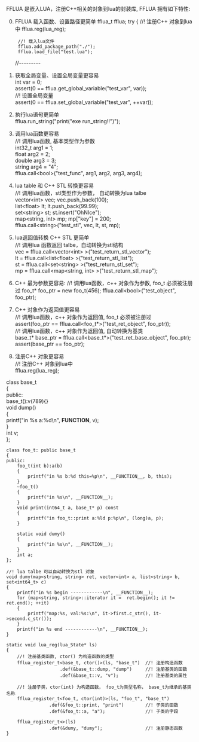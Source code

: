 FFLUA 是嵌入LUA，注册C++相关的对象到lua的封装库, FFLUA 拥有如下特性:  

0. FFLUA 载入函数、设置路径更简单
    fflua_t fflua;
    try 
    {
        //! 注册C++ 对象到lua中
        fflua.reg(lua_reg);
        
        //! 载入lua文件
        fflua.add_package_path("./");
        fflua.load_file("test.lua");
    //---------

2. 获取全局变量、设置全局变量更容易  
    int var = 0;  
    assert(0 == fflua.get_global_variable("test_var", var));  
    //! 设置全局变量  
    assert(0 == fflua.set_global_variable("test_var", ++var));  

3.  执行lua语句更简单  
    fflua.run_string("print(\"exe run_string!!\")");  

4. 调用lua函数更容易  
    //! 调用lua函数, 基本类型作为参数  
        int32_t arg1 = 1;  
        float   arg2 = 2;  
        double  arg3 = 3;  
        string  arg4 = "4";  
        fflua.call\<bool\>("test_func", arg1, arg2, arg3,  arg4);  

5.  lua table 和 C++ STL 转换更容易  
    //! 调用lua函数，stl类型作为参数， 自动转换为lua talbe  
    vector\<int\> vec;        vec.push_back(100);  
    list\<float\> lt;         lt.push_back(99.99);  
    set\<string\> st;         st.insert("OhNIce");  
    map\<string, int\> mp;    mp["key"] = 200;  
    fflua.call\<string\>("test_stl", vec, lt, st,  mp);  

6.  lua返回值转换 C++ STL 更简单  
    //! 调用lua 函数返回 talbe，自动转换为stl结构  
    vec = fflua.call\<vector\<int\> \>("test_return_stl_vector");  
    lt  = fflua.call\<list\<float\> \>("test_return_stl_list");  
    st  = fflua.call\<set\<string\> \>("test_return_stl_set");  
    mp  = fflua.call\<map\<string, int\> \>("test_return_stl_map");  

7.  C++ 最为参数更容易:
    //! 调用lua函数，c++ 对象作为参数, foo_t 必须被注册过
    foo_t* foo_ptr = new foo_t(456);
    fflua.call\<bool\>("test_object", foo_ptr);

8.  C++ 对象作为返回值更容易  
    //! 调用lua函数，c++ 对象作为返回值, foo_t 必须被注册过   
    assert(foo_ptr == fflua.call\<foo_t*\>("test_ret_object", foo_ptr));  
    //! 调用lua函数，c++ 对象作为返回值, 自动转换为基类  
    base_t* base_ptr = fflua.call\<base_t*\>("test_ret_base_object", foo_ptr);  
    assert(base_ptr == foo_ptr);  

9. 注册C++ 对象更容易  
    //! 注册C++ 对象到lua中  
    fflua.reg(lua_reg);  
  


class base_t  
{  
public:  
    base_t():v(789){}  
    void dump()  
	{  
		printf("in %s a:%d\n", __FUNCTION__, v);  
	}  
	int v;  
};  


    class foo_t: public base_t  
    {  
    public:  
    	foo_t(int b):a(b)  
    	{  
    		printf("in %s b:%d this=%p\n", __FUNCTION__, b, this);  
    	}  
    	~foo_t()  
    	{  
    		printf("in %s\n", __FUNCTION__);  
    	}  
    	void print(int64_t a, base_t* p) const  
    	{  
    		printf("in foo_t::print a:%ld p:%p\n", (long)a, p);  
    	}  
      
    	static void dumy()  
    	{  
    		printf("in %s\n", __FUNCTION__);  
    	}  
    	int a;  
    };  
  
    //! lua talbe 可以自动转换为stl 对象  
    void dumy(map<string, string> ret, vector<int> a, list<string> b, set<int64_t> c)  
    {  
        printf("in %s begin ------------\n", __FUNCTION__);  
    	for (map<string, string>::iterator it =  ret.begin(); it != ret.end(); ++it)  
    	{  
    		printf("map:%s, val:%s:\n", it->first.c_str(), it->second.c_str());  
    	}  
    	printf("in %s end ------------\n", __FUNCTION__);  
    }  
      
    static void lua_reg(lua_State* ls)  
    {  
        //! 注册基类函数, ctor() 为构造函数的类型  
    	fflua_register_t<base_t, ctor()>(ls, "base_t")  //! 注册构造函数  
    					.def(&base_t::dump, "dump")     //! 注册基类的函数  
    					.def(&base_t::v, "v");          //! 注册基类的属性  
      
        //! 注册子类，ctor(int) 为构造函数， foo_t为类型名称， base_t为继承的基类名称  
    	fflua_register_t<foo_t, ctor(int)>(ls, "foo_t", "base_t")  
    				.def(&foo_t::print, "print")        //! 子类的函数  
    				.def(&foo_t::a, "a");               //! 子类的字段  
      
    	fflua_register_t<>(ls)  
    				.def(&dumy, "dumy");                //! 注册静态函数  
    }  
